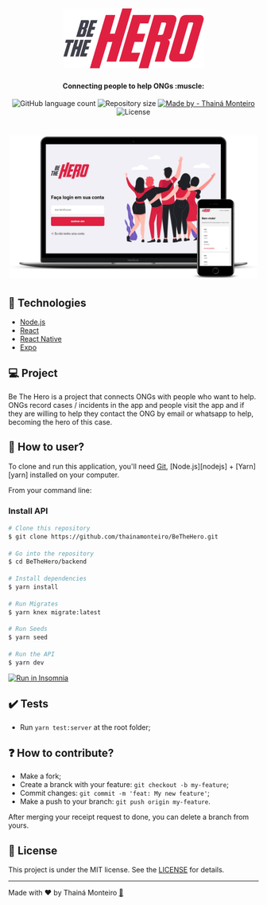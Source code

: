  <h1 align="center">
  <img src="mobile/src/assets/logo@3x.png" />
  </h1>
  
  <h4 align="center"> 
	 Connecting people to help ONGs :muscle:
  </h4>
  
  <p align="center">
  <img alt="GitHub language count" src="https://img.shields.io/github/languages/count/thainamonteiro/BeTheHero">
  <img alt="Repository size" src="https://img.shields.io/github/repo-size/thainamonteiro/BeTheHero">
  <a href="https://www.linkedin.com/in/thain%C3%A1-monteiro-0899a716a/">
    <img alt="Made by - Thainá Monteiro" src="https://img.shields.io/badge/Made%20By-Thain%C3%A1%20Monteiro-ff69b4">
  </a>
  <img alt="License" src="https://img.shields.io/github/license/thainamonteiro/BeTheHero">
  </p>

  <h1 align="center">
  <img src="mobile/assets/mockup.png" width="500px" />
  </h1>
  
  
## :rocket: Technologies

- [Node.js](https://nodejs.org/en/) 
- [React](https://reactjs.org)
- [React Native](https://facebook.github.io/react-native/)
- [Expo](https://expo.io/)

## :computer: Project 

Be The Hero is a project that connects ONGs with people who want to help.
ONGs record cases / incidents in the app and people visit the app and if they are willing to help they contact the ONG by email or whatsapp to help, becoming the hero of this case. 

## :round_pushpin: How to user?

To clone and run this application, you'll need [Git](https://git-scm.com), [Node.js][nodejs] + [Yarn][yarn] installed on your computer.

From your command line:

### Install API
```bash
# Clone this repository
$ git clone https://github.com/thainamonteiro/BeTheHero.git

# Go into the repository
$ cd BeTheHero/backend

# Install dependencies
$ yarn install

# Run Migrates
$ yarn knex migrate:latest 

# Run Seeds
$ yarn seed

# Run the API
$ yarn dev
```

<p>
  <a href="https://insomnia.rest/run/?label=https://github.com/thainamonteiro/BeTheHero/blob/master/Insomnia_all.json" target="_blank"><img src="https://insomnia.rest/images/run.svg" alt="Run in Insomnia"></a>
</p>

## :heavy_check_mark: Tests

- Run `yarn test:server` at the root folder;


## :question: How to contribute? 

- Make a fork;
- Create a branck with your feature: `git checkout -b my-feature`;
- Commit changes: `git commit -m 'feat: My new feature'`;
- Make a push to your branch: `git push origin my-feature`.

After merging your receipt request to done, you can delete a branch from yours.

## :memo: License

This project is under the MIT license. See the [LICENSE](https://github.com/thainamonteiro/BeTheHero/blob/master/LICENSE) for details.

---

Made with :heart: by Thainá Monteiro [:girl:](https://www.linkedin.com/in/danielobara/)



